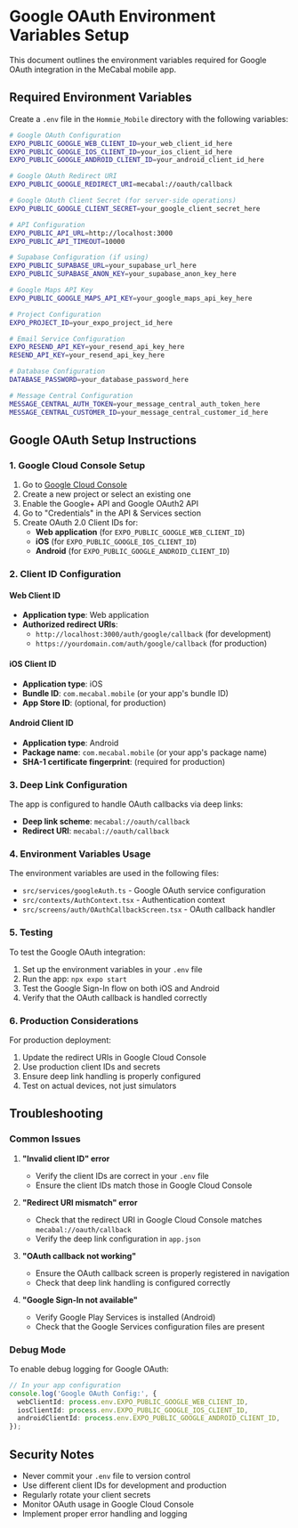 # Google OAuth Environment Variables Setup

This document outlines the environment variables required for Google OAuth integration in the MeCabal mobile app.

## Required Environment Variables

Create a `.env` file in the `Hommie_Mobile` directory with the following variables:

```bash
# Google OAuth Configuration
EXPO_PUBLIC_GOOGLE_WEB_CLIENT_ID=your_web_client_id_here
EXPO_PUBLIC_GOOGLE_IOS_CLIENT_ID=your_ios_client_id_here
EXPO_PUBLIC_GOOGLE_ANDROID_CLIENT_ID=your_android_client_id_here

# Google OAuth Redirect URI
EXPO_PUBLIC_GOOGLE_REDIRECT_URI=mecabal://oauth/callback

# Google OAuth Client Secret (for server-side operations)
EXPO_PUBLIC_GOOGLE_CLIENT_SECRET=your_google_client_secret_here

# API Configuration
EXPO_PUBLIC_API_URL=http://localhost:3000
EXPO_PUBLIC_API_TIMEOUT=10000

# Supabase Configuration (if using)
EXPO_PUBLIC_SUPABASE_URL=your_supabase_url_here
EXPO_PUBLIC_SUPABASE_ANON_KEY=your_supabase_anon_key_here

# Google Maps API Key
EXPO_PUBLIC_GOOGLE_MAPS_API_KEY=your_google_maps_api_key_here

# Project Configuration
EXPO_PROJECT_ID=your_expo_project_id_here

# Email Service Configuration
EXPO_RESEND_API_KEY=your_resend_api_key_here
RESEND_API_KEY=your_resend_api_key_here

# Database Configuration
DATABASE_PASSWORD=your_database_password_here

# Message Central Configuration
MESSAGE_CENTRAL_AUTH_TOKEN=your_message_central_auth_token_here
MESSAGE_CENTRAL_CUSTOMER_ID=your_message_central_customer_id_here
```

## Google OAuth Setup Instructions

### 1. Google Cloud Console Setup

1. Go to [Google Cloud Console](https://console.cloud.google.com/)
2. Create a new project or select an existing one
3. Enable the Google+ API and Google OAuth2 API
4. Go to "Credentials" in the API & Services section
5. Create OAuth 2.0 Client IDs for:
   - **Web application** (for `EXPO_PUBLIC_GOOGLE_WEB_CLIENT_ID`)
   - **iOS** (for `EXPO_PUBLIC_GOOGLE_IOS_CLIENT_ID`)
   - **Android** (for `EXPO_PUBLIC_GOOGLE_ANDROID_CLIENT_ID`)

### 2. Client ID Configuration

#### Web Client ID
- **Application type**: Web application
- **Authorized redirect URIs**: 
  - `http://localhost:3000/auth/google/callback` (for development)
  - `https://yourdomain.com/auth/google/callback` (for production)

#### iOS Client ID
- **Application type**: iOS
- **Bundle ID**: `com.mecabal.mobile` (or your app's bundle ID)
- **App Store ID**: (optional, for production)

#### Android Client ID
- **Application type**: Android
- **Package name**: `com.mecabal.mobile` (or your app's package name)
- **SHA-1 certificate fingerprint**: (required for production)

### 3. Deep Link Configuration

The app is configured to handle OAuth callbacks via deep links:
- **Deep link scheme**: `mecabal://oauth/callback`
- **Redirect URI**: `mecabal://oauth/callback`

### 4. Environment Variables Usage

The environment variables are used in the following files:

- `src/services/googleAuth.ts` - Google OAuth service configuration
- `src/contexts/AuthContext.tsx` - Authentication context
- `src/screens/auth/OAuthCallbackScreen.tsx` - OAuth callback handler

### 5. Testing

To test the Google OAuth integration:

1. Set up the environment variables in your `.env` file
2. Run the app: `npx expo start`
3. Test the Google Sign-In flow on both iOS and Android
4. Verify that the OAuth callback is handled correctly

### 6. Production Considerations

For production deployment:

1. Update the redirect URIs in Google Cloud Console
2. Use production client IDs and secrets
3. Ensure deep link handling is properly configured
4. Test on actual devices, not just simulators

## Troubleshooting

### Common Issues

1. **"Invalid client ID" error**
   - Verify the client IDs are correct in your `.env` file
   - Ensure the client IDs match those in Google Cloud Console

2. **"Redirect URI mismatch" error**
   - Check that the redirect URI in Google Cloud Console matches `mecabal://oauth/callback`
   - Verify the deep link configuration in `app.json`

3. **"OAuth callback not working"**
   - Ensure the OAuth callback screen is properly registered in navigation
   - Check that deep link handling is configured correctly

4. **"Google Sign-In not available"**
   - Verify Google Play Services is installed (Android)
   - Check that the Google Services configuration files are present

### Debug Mode

To enable debug logging for Google OAuth:

```typescript
// In your app configuration
console.log('Google OAuth Config:', {
  webClientId: process.env.EXPO_PUBLIC_GOOGLE_WEB_CLIENT_ID,
  iosClientId: process.env.EXPO_PUBLIC_GOOGLE_IOS_CLIENT_ID,
  androidClientId: process.env.EXPO_PUBLIC_GOOGLE_ANDROID_CLIENT_ID,
});
```

## Security Notes

- Never commit your `.env` file to version control
- Use different client IDs for development and production
- Regularly rotate your client secrets
- Monitor OAuth usage in Google Cloud Console
- Implement proper error handling and logging
